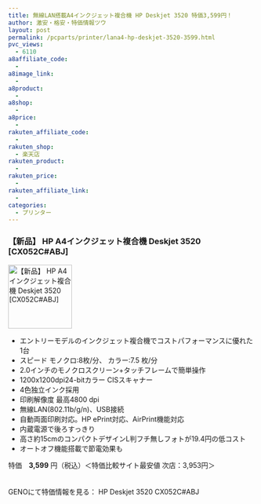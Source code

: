 ```yaml
---
title: 無線LAN搭載A4インクジェット複合機 HP Deskjet 3520 特価3,599円！
author: 激安・格安・特価情報ツウ
layout: post
permalink: /pcparts/printer/lana4-hp-deskjet-3520-3599.html
pvc_views:
  - 6110
a8affiliate_code:
  - 
a8image_link:
  - 
a8product:
  - 
a8shop:
  - 
a8price:
  - 
rakuten_affiliate_code:
  - 
rakuten_shop:
  - 楽天店
rakuten_product:
  - 
rakuten_price:
  - 
rakuten_affiliate_link:
  - 
categories:
  - プリンター
---
```

### 【新品】 HP A4インクジェット複合機 Deskjet 3520 [CX052C#ABJ]

<div class="img-bg2 img_L">
  <img border="0" alt="【新品】 HP A4インクジェット複合機 Deskjet 3520 [CX052C#ABJ]" src="http://i2.wp.com/www.geno-web.jp/shopimages/genoweb/0050020000362.jpg?w=130"width="130" data-recalc-dims="1" /><br /> <img border="0" src="http://i2.wp.com/www16.a8.net/0.gif?resize=1%2C1" alt="" data-recalc-dims="1" />
</div>

<!--more-->

  * エントリーモデルのインクジェット複合機でコストパフォーマンスに優れた1台
  * スピード モノクロ:8枚/分、 カラー:7.5 枚/分
  * 2.0インチのモノクロスクリーン+タッチフレームで簡単操作
  * 1200x1200dpi24-bitカラー CISスキャナー
  * 4色独立インク採用
  * 印刷解像度 最高4800 dpi
  * 無線LAN(802.11b/g/n)、USB接続
  * 自動両面印刷対応。HP ePrint対応、AirPrint機能対応
  * 内蔵電源で後ろすっきり
  * 高さ約15cmのコンパクトデザインL判フチ無しフォトが19.4円の低コスト
  * オートオフ機能搭載で節電効果も

特価　<span class="tokka-price"><strong>3,599</strong></span> 円（税込）＜特価比較サイト最安値 次店：3,953円＞

　  
GENOにて特価情報を見る： <span class="fs150p">HP Deskjet 3520 CX052C#ABJ</span>